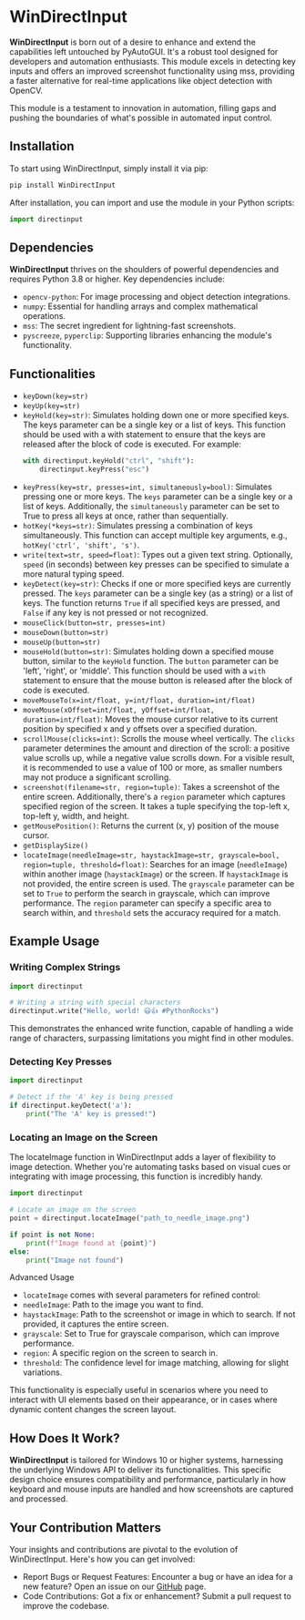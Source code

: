 # WinDirectInput

**WinDirectInput** is born out of a desire to enhance and extend the capabilities left untouched by PyAutoGUI. It's a robust tool designed for developers and automation enthusiasts. This module excels in detecting key inputs and offers an improved screenshot functionality using mss, providing a faster alternative for real-time applications like object detection with OpenCV.

This module is a testament to innovation in automation, filling gaps and pushing the boundaries of what's possible in automated input control.

## Installation

To start using WinDirectInput, simply install it via pip:
```bash
pip install WinDirectInput
```

After installation, you can import and use the module in your Python scripts:
```Python
import directinput
```

## Dependencies

**WinDirectInput** thrives on the shoulders of powerful dependencies and requires Python 3.8 or higher. Key dependencies include:

- `opencv-python`: For image processing and object detection integrations.
- `numpy`: Essential for handling arrays and complex mathematical operations.
- `mss`: The secret ingredient for lightning-fast screenshots.
- `pyscreeze`, `pyperclip`: Supporting libraries enhancing the module's functionality.

## Functionalities
- `keyDown(key=str)`
- `keyUp(key=str)`
- `keyHold(key=str)`: Simulates holding down one or more specified keys. The keys parameter can be a single key or a list of keys. This function should be used with a with statement to ensure that the keys are released after the block of code is executed. For example:
    ```python
    with directinput.keyHold("ctrl", "shift"):
        directinput.keyPress("esc")
    ```
- `keyPress(key=str, presses=int, simultaneously=bool)`: Simulates pressing one or more keys. The `keys` parameter can be a single key or a list of keys. Additionally, the `simultaneously` parameter can be set to True to press all keys at once, rather than sequentially.
- `hotKey(*keys=str)`: Simulates pressing a combination of keys simultaneously. This function can accept multiple key arguments, e.g., `hotKey('ctrl', 'shift', 's')`.
- `write(text=str, speed=float)`: Types out a given text string. Optionally, `speed` (in seconds) between key presses can be specified to simulate a more natural typing speed.
- `keyDetect(key=str)`: Checks if one or more specified keys are currently pressed. The `keys` parameter can be a single key (as a string) or a list of keys. The function returns `True` if all specified keys are pressed, and `False` if any key is not pressed or not recognized.
- `mouseClick(button=str, presses=int)`
- `mouseDown(button=str)`
- `mouseUp(button=str)`
- `mouseHold(button=str)`: Simulates holding down a specified mouse button, similar to the `keyHold` function. The `button` parameter can be 'left', 'right', or 'middle'. This function should be used with a `with` statement to ensure that the mouse button is released after the block of code is executed.
- `moveMouseTo(x=int/float, y=int/float, duration=int/float)`
- `moveMouse(xOffset=int/float, yOffset=int/float, duration=int/float)`: Moves the mouse cursor relative to its current position by specified x and y offsets over a specified duration.
- `scrollMouse(clicks=int)`: Scrolls the mouse wheel vertically. The `clicks` parameter determines the amount and direction of the scroll: a positive value scrolls up, while a negative value scrolls down. For a visible result, it is recommended to use a value of 100 or more, as smaller numbers may not produce a significant scrolling.
- `screenshot(filename=str, region=tuple)`: Takes a screenshot of the entire screen. Additionally, there's a `region` parameter which captures specified region of the screen. It takes a tuple specifying the top-left x, top-left y, width, and height.
- `getMousePosition()`: Returns the current (x, y) position of the mouse cursor.
- `getDisplaySize()`
- `locateImage(needleImage=str, haystackImage=str, grayscale=bool, region=tuple, threshold=float)`: Searches for an image (`needleImage`) within another image (`haystackImage`) or the screen. If `haystackImage` is not provided, the entire screen is used. The `grayscale` parameter can be set to `True` to perform the search in grayscale, which can improve performance. The `region` parameter can specify a specific area to search within, and `threshold` sets the accuracy required for a match.

## Example Usage

### Writing Complex Strings

```Python
import directinput

# Writing a string with special characters
directinput.write("Hello, world! 😃👍 #PythonRocks")
```

This demonstrates the enhanced write function, capable of handling a wide range of characters, surpassing limitations you might find in other modules.

### Detecting Key Presses

```Python
import directinput

# Detect if the 'A' key is being pressed
if directinput.keyDetect('a'):
    print("The 'A' key is pressed!")
```

### Locating an Image on the Screen

The locateImage function in WinDirectInput adds a layer of flexibility to image detection. Whether you're automating tasks based on visual cues or integrating with image processing, this function is incredibly handy.

```Python
import directinput

# Locate an image on the screen
point = directinput.locateImage("path_to_needle_image.png")

if point is not None:
    print(f"Image found at {point}")
else:
    print("Image not found")
```

Advanced Usage
- `locateImage` comes with several parameters for refined control:
- `needleImage`: Path to the image you want to find.
- `haystackImage`: Path to the screenshot or image in which to search. If not provided, it captures the entire screen.
- `grayscale`: Set to True for grayscale comparison, which can improve performance.
- `region`: A specific region on the screen to search in.
- `threshold`: The confidence level for image matching, allowing for slight variations.

This functionality is especially useful in scenarios where you need to interact with UI elements based on their appearance, or in cases where dynamic content changes the screen layout.

## How Does It Work?

**WinDirectInput** is tailored for Windows 10 or higher systems, harnessing the underlying Windows API to deliver its functionalities. This specific design choice ensures compatibility and performance, particularly in how keyboard and mouse inputs are handled and how screenshots are captured and processed.

## Your Contribution Matters

Your insights and contributions are pivotal to the evolution of WinDirectInput. Here's how you can get involved:

- Report Bugs or Request Features: Encounter a bug or have an idea for a new feature? Open an issue on our [GitHub](https://github.com/abdulrahimpds/WinDirectInput) page.
- Code Contributions: Got a fix or enhancement? Submit a pull request to improve the codebase.